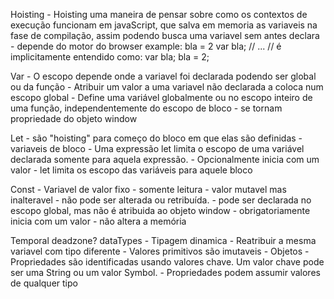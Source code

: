 Hoisting - Hoisting uma maneira de pensar sobre como os contextos de execução funcionam em javaScript, que salva em 
memoria as variaveis na fase de compilação, assim podendo busca uma variavel sem antes declara
        -  depende do motor do browser
example:
bla = 2
var bla;
// ...
// é implicitamente entendido como:
var bla;
bla = 2;



Var - O escopo depende onde a variavel foi declarada podendo ser global ou da função
    - Atribuir um valor a uma variavel não declarada a coloca num escopo global
    - Define uma variável globalmente ou no escopo inteiro de uma função, independentemente do escopo de bloco
    - se tornam propriedade do objeto window

Let - são "hoisting" para começo do bloco em que elas são definidas
    - variaveis de bloco
    - Uma expressão let limita o escopo de uma variável declarada somente para aquela expressão.
    - Opcionalmente inicia com um valor
    - let limita os escopo das variáveis para aquele bloco

Const - Variavel de valor fixo
      - somente leitura
      - valor mutavel mas inalteravel
      - não pode ser alterada ou retribuída.
      - pode ser declarada no escopo global, mas não é atribuida ao objeto window
      - obrigatoriamente inicia com um valor
      - não altera a memória

Temporal deadzone?
dataTypes - Tipagem dinamica
          - Reatribuir a mesma variavel com tipo diferente
          - Valores primitivos são imutaveis
          - Objetos
            - Propriedades são identificadas usando valores chave. Um valor chave pode ser uma String ou um valor Symbol.
            - Propriedades podem assumir valores de qualquer tipo